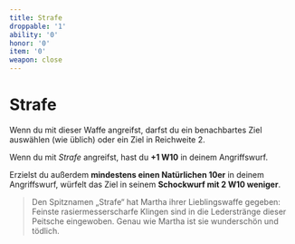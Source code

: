 ```yaml
---
title: Strafe
droppable: '1'
ability: '0'
honor: '0'
item: '0'
weapon: close
---
```


# Strafe
Wenn du mit dieser Waffe angreifst, darfst du ein benachbartes Ziel auswählen (wie üblich) oder ein Ziel in Reichweite 2.

Wenn du mit *Strafe* angreifst, hast du **+1 W10** in deinem Angriffswurf.

Erzielst du außerdem **mindestens einen Natürlichen 10er** in deinem Angriffswurf, würfelt das Ziel in seinem **Schockwurf mit 2 W10 weniger**.

> Den Spitznamen „Strafe“ hat Martha ihrer Lieblingswaffe gegeben: Feinste rasiermesserscharfe Klingen sind in die Lederstränge dieser Peitsche eingewoben. Genau wie Martha ist sie wunderschön und tödlich.